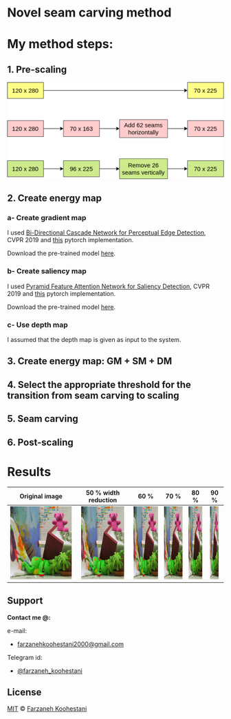 # Novel seam carving method

# My method steps:

## 1. Pre-scaling
<img src="https://github.com/farkoo/novel-seam-carving-method/blob/master/dia3.png">

## 2. Create energy map

### a- Create gradient map
I used [Bi-Directional Cascade Network for Perceptual Edge Detection](https://arxiv.org/abs/1902.10903), CVPR 2019 and [this](https://github.com/pkuCactus/BDCN) pytorch implementation.

Download the pre-trained model [here](https://drive.google.com/file/d/1CmDMypSlLM6EAvOt5yjwUQ7O5w-xCm1n/view?usp=sharing).


### b- Create saliency map
I used [Pyramid Feature Attention Network for Saliency Detection](http://openaccess.thecvf.com/content_CVPR_2019/html/Zhao_Pyramid_Feature_Attention_Network_for_Saliency_Detection_CVPR_2019_paper.html),  CVPR 2019 and [this](https://github.com/sairajk/PyTorch-Pyramid-Feature-Attention-Network-for-Saliency-Detection) pytorch implementation.

Download the pre-trained model [here](https://drive.google.com/file/d/1Sc7dgXCZjF4wVwBihmIry-Xk7wTqrJdr/view?usp=sharing).

### c- Use depth map
I assumed that the depth map is given as input to the system.

## 3. Create energy map: GM + SM + DM

## 4. Select the appropriate threshold for the transition from seam carving to scaling

## 5. Seam carving

## 6. Post-scaling

# Results

<p align=center>

Original image | 50 % width reduction | 60 % | 70 % | 80 % | 90 %
:-------------:|:--------------------:|:----:|:----:|:----:|:----:
<img src="https://github.com/farkoo/novel-seam-carving-method/blob/master/images/teddy-v.png" width=200 height=170>  | <img src="https://github.com/farkoo/novel-seam-carving-method/blob/master/result/teddy.png" width=100 height=170>  | <img src="https://github.com/farkoo/novel-seam-carving-method/blob/master/result/teddy_60.png" width=80 height=170> | <img src="https://github.com/farkoo/novel-seam-carving-method/blob/master/result/teddy_70.png" width=60 height=170> | <img src="https://github.com/farkoo/novel-seam-carving-method/blob/master/result/teddy_80.png" width=40 height=170>  | <img src="https://github.com/farkoo/novel-seam-carving-method/blob/master/result/teddy_90.png" width=20 height=170>   

</p>

## Support

**Contact me @:**

e-mail:

* farzanehkoohestani2000@gmail.com

Telegram id:

* [@farzaneh_koohestani](https://t.me/farzaneh_koohestani)

## License
[MIT](https://github.com/farkoo/novel-seam-carving-method/blob/master/LICENSE)
&#0169; 
[Farzaneh Koohestani](https://github.com/farkoo)


